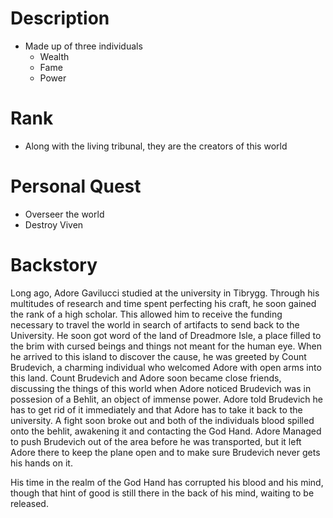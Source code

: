 # Description
   - Made up of three individuals
	   - Wealth
	   - Fame
	   - Power
# Rank
- Along with the living tribunal, they are the creators of this world
# Personal Quest
- Overseer the world
- Destroy Viven
# Backstory
Long ago, Adore Gavilucci studied at the university in Tibrygg. Through his multitudes of research and time spent perfecting his craft, he soon gained the rank of a high scholar. This allowed him to receive the funding necessary to travel the world in search of artifacts to send back to the University. He soon got word of the land of Dreadmore Isle, a place filled to the brim with cursed beings and things not meant for the human eye. When he arrived to this island to discover the cause, he was greeted by Count Brudevich, a charming individual who welcomed Adore with open arms into this land. 
Count Brudevich and Adore soon became close friends, discussing the things of this world when Adore noticed Brudevich was in possesion of a Behlit, an object of immense power. Adore told Brudevich he has to get rid of it immediately and that Adore has to take it back to the university. A fight soon broke out and both of the individuals blood spilled onto the behlit, awakening it and contacting the God Hand. Adore Managed to push Brudevich out of the area before he was transported, but it left Adore there to keep the plane open and to make sure Brudevich never gets his hands on it.

His time in the realm of the God Hand has corrupted his blood and his mind, though that hint of good is still there in the back of his mind, waiting to be released.